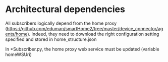 # Architectural dependencies

All subscribers logically depend from the home proxy (https://github.com/eduman/smartHome2/tree/master/device_connector/agents/home). Indeed, they need to download the right configuration setting specified and stored in home_structure.json

In *Subscriber.py, the home proxy web service must be updated (variable homeWSUri)
